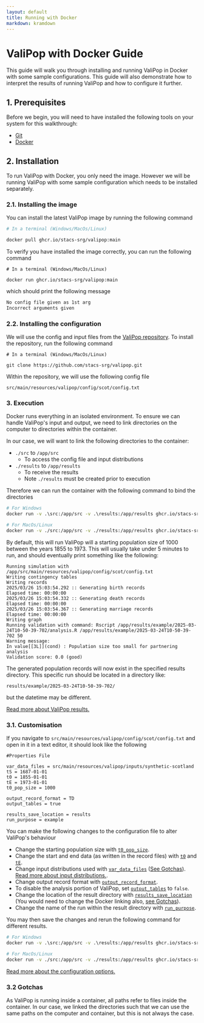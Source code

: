 ```yaml
---
layout: default
title: Running with Docker 
markdown: kramdown
---
```


# ValiPop with Docker Guide

This guide will walk you through installing and running ValiPop in Docker with some sample configurations. This guide will also demonstrate how to interpret the results of running ValiPop and how to configure it further.

## 1. Prerequisites

Before we begin, you will need to have installed the following tools on your system for this walkthrough:

- [Git](https://git-scm.com/)
- [Docker](https://www.oracle.com/uk/java/)

## 2. Installation

To run ValiPop with Docker, you only need the image. However we will be running ValiPop with some sample configuration which needs to be installed separately.

### 2.1. Installing the image

You can install the latest ValiPop image by running the following command

```sh
# In a terminal (Windows/MacOs/Linux)

docker pull ghcr.io/stacs-srg/valipop:main
```

To verify you have installed the image correctly, you can run the following command

```shell
# In a terminal (Windows/MacOs/Linux)

docker run ghcr.io/stacs-srg/valipop:main
```

which should print the following message

```txt
No config file given as 1st arg
Incorrect arguments given
```

### 2.2. Installing the configuration

We will use the config and input files from the [ValiPop repository](https://github.com/stacs-srg/valipop). To install the repository, run the following command

```shell
# In a terminal (Windows/MacOs/Linux)

git clone https://github.com/stacs-srg/valipop.git
```

Within the repository, we will use the following config file

`src/main/resources/valipop/config/scot/config.txt`

### 3. Execution

Docker runs everything in an isolated environment. To ensure we can handle ValiPop's input and output, we need to link directories on the computer to directories within the container.

In our case, we will want to link the following directories to the container:

- `./src` to `/app/src`
  - To access the config file and input distributions
- `./results` to `/app/results`
  - To receive the results
  - Note `./results` must be created prior to execution

Therefore we can run the container with the following command to bind the directories

```sh
# For Windows
docker run -v .\src:/app/src -v .\results:/app/results ghcr.io/stacs-srg/valipop:main /app/src/main/resources/valipop/config/scot/config.txt

# For MacOs/Linux
docker run -v ./src:/app/src -v ./results:/app/results ghcr.io/stacs-srg/valipop:main /app/src/main/resources/valipop/config/scot/config.txt
```
By default, this will run ValiPop will a starting population size of 1000 between the years 1855 to 1973. This will usually take under 5 minutes to run, and should eventually print something like the following:

```
Running simulation with /app/src/main/resources/valipop/config/scot/config.txt
Writing contingency tables
Writing records
2025/03/26 15:03:54.292 :: Generating birth records
Elapsed time: 00:00:00
2025/03/26 15:03:54.332 :: Generating death records
Elapsed time: 00:00:00
2025/03/26 15:03:54.367 :: Generating marriage records
Elapsed time: 00:00:00
Writing graph
Running validation with command: Rscript /app/results/example/2025-03-24T10-50-39-702/analysis.R /app/results/example/2025-03-24T10-50-39-702 50
Warning message:
In value[[3L]](cond) : Population size too small for partnering analysis
Validation score: 0.0 (good)
```

The generated population records will now exist in the specified results directory. This specific run should be located in a directory like:

```
results/example/2025-03-24T10-50-39-702/
```

but the datetime may be different.

[Read more about ValiPop results.](../results.md)

### 3.1. Customisation

If you navigate to `src/main/resources/valipop/config/scot/config.txt` and open in it in a text editor, it should look like the following

```
#Properties File

var_data_files = src/main/resources/valipop/inputs/synthetic-scotland
tS = 1687-01-01
t0 = 1855-01-01
tE = 1973-01-01
t0_pop_size = 1000

output_record_format = TD
output_tables = true

results_save_location = results
run_purpose = example
```

You can make the following changes to the configuration file to alter ValiPop's behaviour

- Change the starting population size with [`t0_pop_size`](../configuration/config-reference.md#t0_pop_size).
- Change the start and end data (as written in the record files) with [`t0`](../configuration/config-reference.md#t0) and [`tE`](../configuration/config-reference.md#tE).
- Change input distributions used with [`var_data_files`](../configuration/config-reference.md#var_data_files) ([See Gotchas](#32-gotchas)). [Read more about input distributions.](../configuration/input-reference.md). 
- Change output record format with [`output_record_format`](../configuration/config-reference.md#output_record_format).
- To disable the analysis portion of ValiPop, set [`output_tables`](../configuration/config-reference.md#output_tables) to `false`.
- Change the location of the result directory with [`results_save_location`](../configuration/config-reference.md#results_save_location) (You would need to change the Docker linking also, [see Gotchas](#32-gotchas)).
- Change the name of the run within the result directory with [`run_purpose`](../configuration/config-reference.md#run_purpose).

You may then save the changes and rerun the following command for different results.

```sh
# For Windows
docker run -v .\src:/app/src -v .\results:/app/results ghcr.io/stacs-srg/valipop:main /app/src/main/resources/valipop/config/scot/config.txt

# For MacOs/Linux
docker run -v ./src:/app/src -v ./results:/app/results ghcr.io/stacs-srg/valipop:main /app/src/main/resources/valipop/config/scot/config.txt
```

[Read more about the configuration options.](../configuration/config-reference.md)

### 3.2 Gotchas

As ValiPop is running inside a container, all paths refer to files inside the container. In our case, we linked the directories such that we can use the same paths on the computer and container, but this is not always the case.
